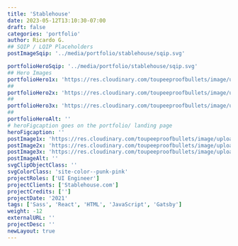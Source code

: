 ```yaml
---
title: 'Stablehouse'
date: 2023-05-12T13:10:30-07:00
draft: false
categories: 'portfolio'
author: Ricardo G.
## SQIP / LQIP Placeholders
postImageSqip: '../media/portfolio/stablehouse/sqip.svg'

portfolioHeroSqip: '../media/portfolio/stablehouse/sqip.svg'
## Hero Images
portfolioHero1x: 'https://res.cloudinary.com/toupeeproofbullets/image/upload/t_portfolio_hero_16_9,q_auto,f_auto/v1647544269/stablehouse/shHomeScreen.webp'
##
portfolioHero2x: 'https://res.cloudinary.com/toupeeproofbullets/image/upload/t_portfolio_hero_16_9,q_auto,f_auto/v1647544269/stablehouse/shHomeScreen.webp'
##
portfolioHero3x: 'https://res.cloudinary.com/toupeeproofbullets/image/upload/t_portfolio_hero_16_9,q_auto,f_auto/v1647544269/stablehouse/shHomeScreen.webp'
##
portfolioHeroAlt: ''
# heroFigcaption goes on the portfolio/ landing page
heroFigcaption: ''
postImage1x: 'https://res.cloudinary.com/toupeeproofbullets/image/upload/t_hp_portfolio,q_auto,f_auto,w_auto/v1647544269/stablehouse/shHomeScreen.webp'
postImage2x: 'https://res.cloudinary.com/toupeeproofbullets/image/upload/t_hp_portfolio,q_auto,f_auto,w_auto/v1647544269/stablehouse/shHomeScreen.webp'
postImage3x: 'https://res.cloudinary.com/toupeeproofbullets/image/upload/t_hp_portfolio,q_auto,f_auto,w_auto/v1647544269/stablehouse/shHomeScreen.webp'
postImageAlt: ''
svgClipObjectClass: ''
svgColorClass: 'site-color--punk-pink'
projectRoles: ['UI Engineer']
projectClients: ['Stablehouse.com']
projectCredits: ['']
projectDate: '2021'
tags: ['Sass', 'React', 'HTML', 'JavaScript', 'Gatsby']
weight: -12
externalURL: ''
projectDesc: ''
newLayout: true
---
```

